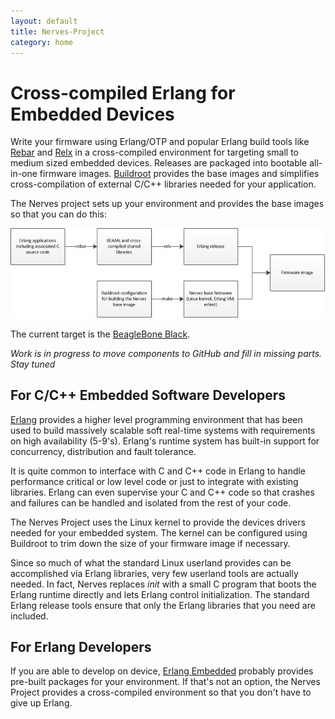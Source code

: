 ```yaml
---
layout: default
title: Nerves-Project
category: home
---
```


# Cross-compiled Erlang for Embedded Devices

Write your firmware using Erlang/OTP and popular Erlang build
tools like [Rebar](https://github.com/basho/rebar) and [Relx](http://relx.org/) in
a cross-compiled environment for targeting small to medium sized
embedded devices. Releases are packaged into bootable all-in-one firmware
images. [Buildroot](http://buildroot.net/) provides the base images and simplifies
cross-compilation of external C/C++ libraries needed for your application.

The Nerves project sets up your environment and provides the base images so that you
can do this:

![Alt Diagram of Nerves](images/nerves-summary.png)

The current target is the [BeagleBone Black](http://beagleboard.org/Products/BeagleBone%20Black).

_Work is in progress to move components to GitHub and fill in missing parts. Stay tuned_

## For C/C++ Embedded Software Developers

[Erlang](http://www.erlang.org/) provides a higher level programming
environment that has been used to build massively scalable soft
real-time systems with requirements on high availability (5-9's).
Erlang's runtime system has built-in support for concurrency, distribution
and fault tolerance.

It is quite common to interface with C and C++ code in Erlang to
handle performance critical or low level code or just to integrate
with existing libraries. Erlang can even supervise your C and C++
code so that crashes and failures can be handled and isolated
from the rest of your code.

The Nerves Project uses the Linux kernel to provide the devices drivers
needed for your embedded system. The kernel can be configured using
Buildroot to trim down the size of your firmware image if necessary.

Since so much of what the standard Linux userland provides can be
accomplished via Erlang libraries, very few userland tools are
actually needed. In fact, Nerves replaces _init_ with a small C
program that boots the Erlang runtime directly and lets Erlang
control initialization. The standard Erlang release tools ensure
that only the Erlang libraries that you need are included.

## For Erlang Developers

If you are able to develop on device, [Erlang Embedded](http://www.erlang-embedded.com/)
probably provides pre-built packages for your environment. If that's
not an option, the Nerves Project provides a cross-compiled environment
so that you don't have to give up Erlang.
